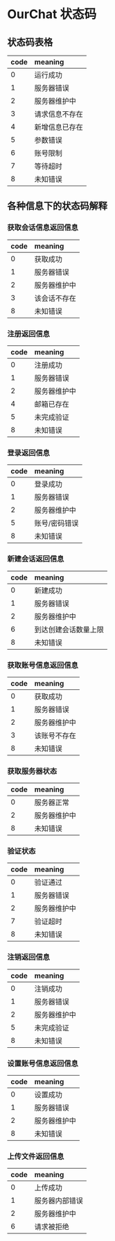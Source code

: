 # OurChat 状态码

## 状态码表格

| code | meaning        |
| :--- | :------------- |
| 0    | 运行成功       |
| 1    | 服务器错误     |
| 2    | 服务器维护中   |
| 3    | 请求信息不存在 |
| 4    | 新增信息已存在 |
| 5    | 参数错误       |
| 6    | 账号限制       |
| 7    | 等待超时       |
| 8    | 未知错误       |

## 各种信息下的状态码解释

### 获取会话信息返回信息

| code | meaning      |
| :--- | :----------- |
| 0    | 获取成功     |
| 1    | 服务器错误   |
| 2    | 服务器维护中 |
| 3    | 该会话不存在 |
| 8    | 未知错误     |

### 注册返回信息

| code | meaning      |
| :--- | :----------- |
| 0    | 注册成功     |
| 1    | 服务器错误   |
| 2    | 服务器维护中 |
| 4    | 邮箱已存在   |
| 5    | 未完成验证   |
| 8    | 未知错误     |

### 登录返回信息

| code | meaning       |
| :--- | :------------ |
| 0    | 登录成功      |
| 1    | 服务器错误    |
| 2    | 服务器维护中  |
| 5    | 账号/密码错误 |
| 8    | 未知错误      |

### 新建会话返回信息

| code | meaning              |
| :--- | :------------------- |
| 0    | 新建成功             |
| 1    | 服务器错误           |
| 2    | 服务器维护中         |
| 6    | 到达创建会话数量上限 |
| 8    | 未知错误             |

### 获取账号信息返回信息

| code | meaning      |
| :--- | :----------- |
| 0    | 获取成功     |
| 1    | 服务器错误   |
| 2    | 服务器维护中 |
| 3    | 该账号不存在 |
| 8    | 未知错误     |

### 获取服务器状态

| code | meaning      |
| :--- | :----------- |
| 0    | 服务器正常   |
| 2    | 服务器维护中 |
| 8    | 未知错误     |

### 验证状态

| code | meaning      |
| :--- | :----------- |
| 0    | 验证通过     |
| 1    | 服务器错误   |
| 2    | 服务器维护中 |
| 7    | 验证超时     |
| 8    | 未知错误     |

### 注销返回信息

| code | meaning      |
| :--- | :----------- |
| 0    | 注销成功     |
| 1    | 服务器错误   |
| 2    | 服务器维护中 |
| 5    | 未完成验证   |
| 8    | 未知错误     |

### 设置账号信息返回信息

| code | meaning      |
| :--- | :----------- |
| 0    | 设置成功     |
| 1    | 服务器错误   |
| 2    | 服务器维护中 |
| 8    | 未知错误     |

### 上传文件返回信息

| code | meaning        |
| :--- | :------------- |
| 0    | 上传成功       |
| 1    | 服务器内部错误 |
| 2    | 服务器维护中   |
| 6    | 请求被拒绝     |
